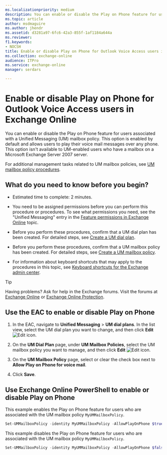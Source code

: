 ```yaml
---
ms.localizationpriority: medium
description: You can enable or disable the Play on Phone feature for users associated with a Unified Messaging (UM) mailbox policy. This option is enabled by default and allows users to play their voice mail messages over any phone. This option isn't available to UM-enabled users who have a mailbox on a Microsoft Exchange Server 2007 server.
ms.topic: article
author: msdmaguire
ms.author: jhendr
ms.assetid: d3281a97-6fc6-42a3-855f-1af1184a644a
ms.reviewer: 
f1.keywords:
- NOCSH
title: Enable or disable Play on Phone for Outlook Voice Access users in Exchange Online
ms.collection: exchange-online
audience: ITPro
ms.service: exchange-online
manager: serdars

---
```


# Enable or disable Play on Phone for Outlook Voice Access users in Exchange Online

You can enable or disable the Play on Phone feature for users associated with a Unified Messaging (UM) mailbox policy. This option is enabled by default and allows users to play their voice mail messages over any phone. This option isn't available to UM-enabled users who have a mailbox on a Microsoft Exchange Server 2007 server.

For additional management tasks related to UM mailbox policies, see [UM mailbox policy procedures](../../voice-mail-unified-messaging/set-up-voice-mail/um-mailbox-policy-procedures.md).

## What do you need to know before you begin?

- Estimated time to complete: 2 minutes.

- You need to be assigned permissions before you can perform this procedure or procedures. To see what permissions you need, see the "Unified Messaging" entry in the [Feature permissions in Exchange Online](../../permissions-exo/feature-permissions.md) topic.

- Before you perform these procedures, confirm that a UM dial plan has been created. For detailed steps, see [Create a UM dial plan](../../voice-mail-unified-messaging/connect-voice-mail-system/create-um-dial-plan.md).

- Before you perform these procedures, confirm that a UM mailbox policy has been created. For detailed steps, see [Create a UM mailbox policy](../../voice-mail-unified-messaging/set-up-voice-mail/create-um-mailbox-policy.md).

- For information about keyboard shortcuts that may apply to the procedures in this topic, see [Keyboard shortcuts for the Exchange admin center](../../accessibility/keyboard-shortcuts-in-admin-center.md).

> [!TIP]
> Having problems? Ask for help in the Exchange forums. Visit the forums at [Exchange Online](/answers/topics/office-exchange-server-itpro.html) or [Exchange Online Protection](https://social.technet.microsoft.com/forums/forefront/home?forum=FOPE).

## Use the EAC to enable or disable Play on Phone

1. In the EAC, navigate to **Unified Messaging** \> **UM dial plans**. In the list view, select the UM dial plan you want to change, and then click **Edit** ![Edit icon](../../media/ITPro_EAC_EditIcon.gif).

2. On the **UM Dial Plan** page, under **UM Mailbox Policies**, select the UM mailbox policy you want to manage, and then click **Edit** ![Edit icon](../../media/ITPro_EAC_EditIcon.gif).

3. On the **UM Mailbox Policy** page, select or clear the check box next to **Allow Play on Phone for voice mail**.

4. Click **Save**.

## Use Exchange Online PowerShell to enable or disable Play on Phone

This example enables the Play on Phone feature for users who are associated with the UM mailbox policy `MyUMMailboxPolicy`.

```PowerShell
Set-UMMailboxPolicy -identity MyUMMailboxPolicy -AllowPlayOnPhone $true
```

This example disables the Play on Phone feature for users who are associated with the UM mailbox policy `MyUMMailboxPolicy`.

```PowerShell
Set-UMMailboxPolicy -identity MyUMMailboxPolicy -AllowPlayOnPhone $false
```